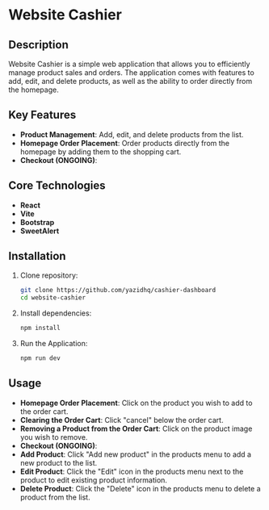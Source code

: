 # Website Cashier

## Description

Website Cashier is a simple web application that allows you to efficiently manage product sales and orders. The application comes with features to add, edit, and delete products, as well as the ability to order directly from the homepage.

## Key Features

- **Product Management**: Add, edit, and delete products from the list.
- **Homepage Order Placement**: Order products directly from the homepage by adding them to the shopping cart.
- **Checkout (ONGOING)**:

## Core Technologies

- **React**
- **Vite**
- **Bootstrap**
- **SweetAlert**

## Installation

1. Clone repository:

   ```bash
   git clone https://github.com/yazidhq/cashier-dashboard
   cd website-cashier
   ```

2. Install dependencies:

   ```bash
   npm install
   ```

3. Run the Application:

   ```bash
   npm run dev
   ```

## Usage

- **Homepage Order Placement**: Click on the product you wish to add to the order cart.
- **Clearing the Order Cart**: Click "cancel" below the order cart.
- **Removing a Product from the Order Cart**: Click on the product image you wish to remove.
- **Checkout (ONGOING)**:
- **Add Product**: Click "Add new product" in the products menu to add a new product to the list.
- **Edit Product**: Click the "Edit" icon in the products menu next to the product to edit existing product information.
- **Delete Product**: Click the "Delete" icon in the products menu to delete a product from the list.
